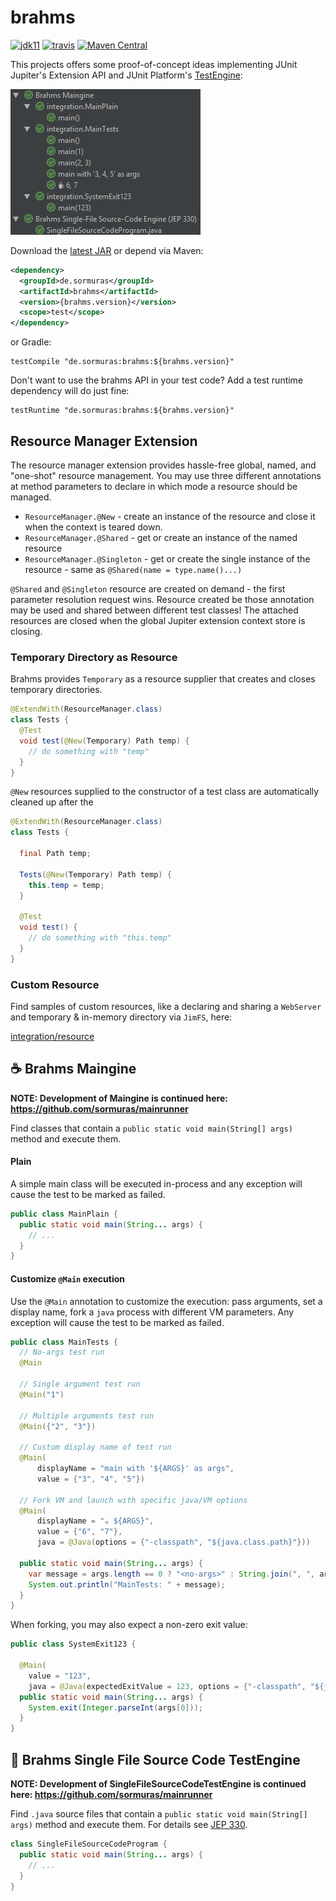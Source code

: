 # brahms

[![jdk11](https://img.shields.io/badge/jdk-11-blue.svg)](http://jdk.java.net/11)
[![travis](https://travis-ci.com/sormuras/brahms.svg?branch=master)](https://travis-ci.com/sormuras/brahms)
[![Maven Central](https://img.shields.io/maven-central/v/de.sormuras/brahms.svg?label=Maven%20Central)](https://search.maven.org/search?q=g:%22de.sormuras%22%20AND%20a:%22brahms%22)

This projects offers some proof-of-concept ideas implementing JUnit Jupiter's Extension API and JUnit Platform's
[TestEngine](https://junit.org/junit5/docs/current/user-guide/#launcher-api-engines-custom):

![Brahms Overview](docs/brahms-overview.png)

Download the [latest JAR](https://search.maven.org/remote_content?g=de.sormuras&a=brahms&v=LATEST) or depend via Maven:

```xml
<dependency>
  <groupId>de.sormuras</groupId>
  <artifactId>brahms</artifactId>
  <version>{brahms.version}</version>
  <scope>test</scope>
</dependency>
```

or Gradle:

```
testCompile "de.sormuras:brahms:${brahms.version}"
```

Don't want to use the brahms API in your test code?
Add a test runtime dependency will do just fine:

```
testRuntime "de.sormuras:brahms:${brahms.version}"
```

## Resource Manager Extension

The resource manager extension provides hassle-free global, named, and "one-shot" resource management.
You may use three different annotations at method parameters to declare in which mode a resource should be managed.

- `ResourceManager.@New` - create an instance of the resource and close it when the context is teared down.
- `ResourceManager.@Shared` - get or create an instance of the named resource
- `ResourceManager.@Singleton` - get or create the single instance of the resource - same as `@Shared(name = type.name()...)` 

`@Shared` and `@Singleton` resource are created on demand - the first parameter resolution request wins.
Resource created be those annotation may be used and shared between different test classes!
The attached resources are closed when the global Jupiter extension context store is closing.

### Temporary Directory as Resource

Brahms provides `Temporary` as a resource supplier that creates and closes temporary directories.

```java
@ExtendWith(ResourceManager.class)
class Tests { 
  @Test
  void test(@New(Temporary) Path temp) {
	// do something with "temp"
  }
}
```

`@New` resources supplied to the constructor of a test class are automatically cleaned up after the 
```java
@ExtendWith(ResourceManager.class)
class Tests {

  final Path temp;		
	
  Tests(@New(Temporary) Path temp) {
	this.temp = temp;
  }
  
  @Test
  void test() {
	// do something with "this.temp"
  }
}
```

### Custom Resource

Find samples of custom resources, like a declaring and sharing a `WebServer` and temporary & in-memory directory via `JimFS`, here:

[integration/resource](https://github.com/sormuras/brahms/tree/master/src/test/java/integration/resource)

## ☕ Brahms Maingine

**NOTE: Development of Maingine is continued here: https://github.com/sormuras/mainrunner**

Find classes that contain a `public static void main(String[] args)` method
and execute them.

#### Plain

A simple main class will be executed in-process and any exception will cause
the test to be marked as failed.

```java
public class MainPlain {
  public static void main(String... args) {
    // ...
  }
}
```

#### Customize `@Main` execution

Use the `@Main` annotation to customize the execution: pass arguments, set a
display name, fork a `java` process with different VM parameters. Any exception
will cause the test to be marked as failed.

```java
public class MainTests {
  // No-args test run
  @Main

  // Single argument test run
  @Main("1")

  // Multiple arguments test run
  @Main({"2", "3"})

  // Custom display name of test run
  @Main(
      displayName = "main with '${ARGS}' as args",
      value = {"3", "4", "5"})

  // Fork VM and launch with specific java/VM options
  @Main(
      displayName = "☕ ${ARGS}",
      value = {"6", "7"},
      java = @Java(options = {"-classpath", "${java.class.path}"}))

  public static void main(String... args) {
    var message = args.length == 0 ? "<no-args>" : String.join(", ", args);
    System.out.println("MainTests: " + message);
  }
}
```

When forking, you may also expect a non-zero exit value:

```java
public class SystemExit123 {

  @Main(
  	value = "123",
  	java = @Java(expectedExitValue = 123, options = {"-classpath", "${java.class.path}"}))              
  public static void main(String... args) {
    System.exit(Integer.parseInt(args[0]));
  }
}
```

## 📜 Brahms Single File Source Code TestEngine

**NOTE: Development of SingleFileSourceCodeTestEngine is continued here: https://github.com/sormuras/mainrunner**

Find `.java` source files that contain a `public static void main(String[] args)` method
and execute them. For details see [JEP 330](http://openjdk.java.net/jeps/330).

```java
class SingleFileSourceCodeProgram {
  public static void main(String... args) {
    // ...
  }
}
```
